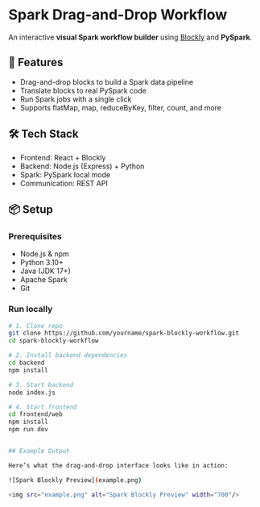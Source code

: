 # Spark Drag-and-Drop Workflow

An interactive **visual Spark workflow builder** using [Blockly](https://developers.google.com/blockly) and **PySpark**.

## 🔧 Features

- Drag-and-drop blocks to build a Spark data pipeline
- Translate blocks to real PySpark code
- Run Spark jobs with a single click
- Supports flatMap, map, reduceByKey, filter, count, and more

## 🛠️ Tech Stack

- Frontend: React + Blockly
- Backend: Node.js (Express) + Python
- Spark: PySpark local mode
- Communication: REST API

## 📦 Setup

### Prerequisites

- Node.js & npm
- Python 3.10+
- Java (JDK 17+)
- Apache Spark
- Git

### Run locally

```bash
# 1. Clone repo
git clone https://github.com/yourname/spark-blockly-workflow.git
cd spark-blockly-workflow

# 2. Install backend dependencies
cd backend
npm install

# 3. Start backend
node index.js

# 4. Start frontend 
cd frontend/web
npm install
npm run dev


## Example Output

Here’s what the drag-and-drop interface looks like in action:

![Spark Blockly Preview](example.png)

<img src="example.png" alt="Spark Blockly Preview" width="700"/>


